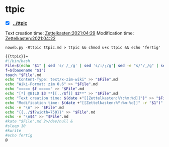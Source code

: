 # ttpic

- [X] **[../ttpic](./ttpic)**

Text creation time:
[Zettelkasten:2021:04:29]()
Modification time:
[Zettelkasten:2021:04:22]()

  ``noweb.py -Rttpic ttpic.md > ttpic && chmod u+x ttpic && echo 'fertig'``

```bash
{{ttpic}}=
#!/bin/bash
File=$(echo "$1" | sed 's/ /_/g' | sed 's/:/;/g'| sed -e "s/'/_/g" | sed 's/\"//g')
f=$(basename "$1")
touch "$File".md
echo "Content-Type: text/x-zim-wiki" >> "$File".md
echo "Wiki-Format: zim 0.6" >> "$File".md
echo "===== $f =====" >> "$File".md
echo "[*] @BILD $3 **[[../$f]] $2**" >> "$File".md
echo "Text creation time: $(date +"[[Zettelkasten:%Y:%m:%d]]")" >> "$File".md
echo "Modification time: $(date +"[[Zettelkasten:%Y:%m:%d]]" -r "$1")" >> "$File".md
echo -e "\n" >> "$File".md
echo "{{../$f?width=750}}" >> "$File".md
echo -e "\n$4" >> "$File".md
#kate "$File".md 2>/dev/null & 
#sleep 10
#kwrite
#echo fertig
@
```



